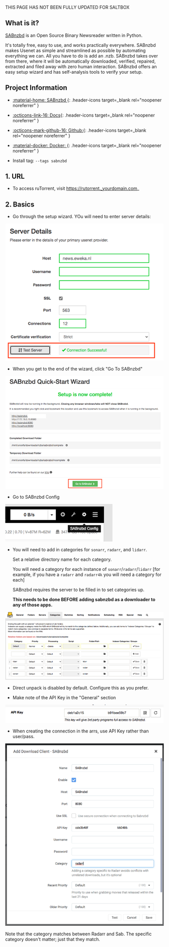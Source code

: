 THIS PAGE HAS NOT BEEN FULLY UPDATED FOR SALTBOX

## What is it?

[SABnzbd](https://github.com/Novik/ruTorrent) is an Open Source Binary Newsreader written in Python.

It's totally free, easy to use, and works practically everywhere. SABnzbd makes Usenet as simple and streamlined as possible by automating everything we can. All you have to do is add an .nzb. SABnzbd takes over from there, where it will be automatically downloaded, verified, repaired, extracted and filed away with zero human interaction. SABnzbd offers an easy setup wizard and has self-analysis tools to verify your setup.

## Project Information

- [:material-home: SABnzbd ](https://sabnzbd.org/){: .header-icons target=_blank rel="noopener noreferrer" }
- [:octicons-link-16: Docs](https://sabnzbd.org/wiki/){: .header-icons target=_blank rel="noopener noreferrer" }
- [:octicons-mark-github-16: Github:](https://github.com/sabnzbd/sabnzbd){: .header-icons target=_blank rel="noopener noreferrer" }
- [:material-docker: Docker: ](https://hub.docker.com/r/hotio/sabnzbd){: .header-icons target=_blank rel="noopener noreferrer" }

- Install tag: `--tags sabnzbd`

## 1. URL

- To access ruTorrent, visit https://rutorrent._yourdomain.com_

## 2. Basics

- Go through the setup wizard.  YOu will need to enter server details:

![](../images/sabnzbd/02-sabnzbd.png)

- When you get to the end of the wizard, click "Go To SABnzbd"

![](../images/sabnzbd/03-sabnzbd.png)

- Go to SABnzbd Config

![](../images/sabnzbd/04-sabnzbd.png)

- You will need to add in categories for `sonarr`, `radarr`, and `lidarr`. 

  Set a relative directory name for each category.  
  
  You will need a category for each instance of `sonarr`/`radarr`/`lidarr` [for example, if you have a `radarr` and `radarr4k` you will need a category for each]
  
  SABnzbd requires the server to be filled in to set categories up.
  
  **This needs to be done BEFORE adding sabnzbd as a downloader to any of those apps.**

![](../images/sabnzbd/05-sabnzbd.png)

- Direct unpack is disabled by default. Configure this as you prefer.

- Make note of the API Key in the "General" section

![](../images/sabnzbd/06-sabnzbd.png)

- When creating the connection in the arrs, use API Key rather than user/pass.

![](../images/sabnzbd/07-sabnzbd.png)

   Note that the category matches between Radarr and Sab.  The specific category doesn't matter; just that they match.